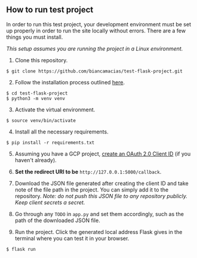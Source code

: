 ## How to run test project

In order to run this test project, your development environment must be set up properly in order to run the site
locally without errors. There are a few things you must install.

*This setup assumes you are running the project in a Linux environment.*

1. Clone this repository.
```shell
$ git clone https://github.com/biancamacias/test-flask-project.git
```

2. Follow the installation process outlined [here](https://flask.palletsprojects.com/en/2.1.x/installation/).

```shell
$ cd test-flask-project
$ python3 -m venv venv
```

3. Activate the virtual environment.

```shell
$ source venv/bin/activate
```

4. Install all the necessary requirements.
```shell
$ pip install -r requirements.txt
```

5. Assuming you have a GCP project, [create an OAuth 2.0 Client ID](https://developers.google.com/identity/protocols/oauth2/openid-connect#appsetup) (if you haven't already). 
6. **Set the redirect URI to be** `http://127.0.0.1:5000/callback`.
7. Download the JSON file generated after creating the client ID and take note of the file path in the project. 
You can simply add it to the repository. *Note: do not push this JSON file to any repository publicly. Keep client secrets a secret.*

8. Go through any `TODO` in `app.py` and set them accordingly, such as the path of the downloaded JSON file.

9. Run the project. Click the generated local address Flask gives in the terminal where you can test it in your browser.
```shell
$ flask run
```
